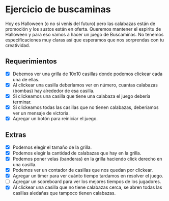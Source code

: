 # Ejercicio de buscaminas

Hoy es Halloween (o no si venís del futuro) pero las calabazas están de promoción y los sustos están en oferta. Queremos mantener el espiritu de Halloween y para eso vamos a hacer un juego de Buscaminas. No tenemos especificaciones muy claras así que esperamos que nos sorprendas con tu creatividad.

## Requerimientos

- [X] Debemos ver una grilla de 10x10 casillas donde podemos clickear cada una de ellas.
- [X] Al clickear una casilla deberíamos ver en número, cuantas calabazas (bombas) hay alrededor de esa casilla.
- [X] Si clickeamos una casilla que tiene una calabaza el juego debería terminar.
- [X] Si clickeamos todas las casillas que no tienen calabazas, deberíamos ver un mensaje de victoria.
- [X] Agregar un botón para reiniciar el juego.

## Extras

- [X] Podemos elegir el tamaño de la grilla.
- [X] Podemos elegir la cantidad de calabazas que hay en la grilla.
- [X] Podemos poner velas (banderas) en la grilla haciendo click derecho en una casilla.
- [X] Podemos ver un contador de casillas que nos quedan por clickear.
- [X] Agregar un timer para ver cuánto tiempo tardamos en resolver el juego.
- [ ] Agregar un scoreboard para ver los mejores tiempos de los jugadores.
- [X] Al clickear una casilla que no tiene calabazas cerca, se abren todas las casillas aledañas que tampoco tienen calabazas.
